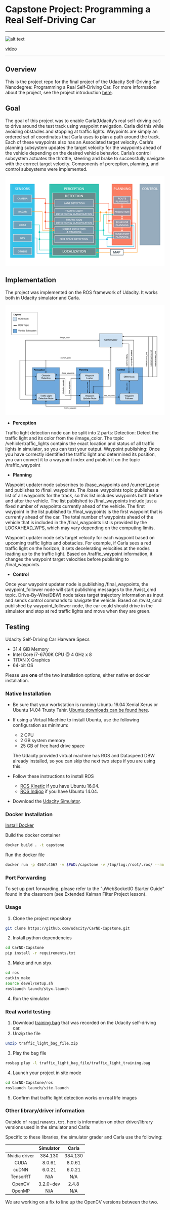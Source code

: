 # **Capstone Project: Programming a Real Self-Driving Car**

[//]: # (Image References)


[image0]: ./data/43mph.png "running_at_43mph"
[image1]: ./writeup/Goal.png "architecture"
[image2]: ./writeup/ROS.png "ROS pubsub-architecture"
[image3]: ./writeup/speed1_curv.png "auto-tunning on curv at speed1"


---

![alt text][image0]

[video](https://www.youtube.com/watch?v=AJfq0BIkAko)

---


## Overview

This is the project repo for the final project of the Udacity Self-Driving Car Nanodegree: Programming a Real Self-Driving Car. For more information about the project, see the project introduction [here](https://classroom.udacity.com/nanodegrees/nd013/parts/6047fe34-d93c-4f50-8336-b70ef10cb4b2/modules/e1a23b06-329a-4684-a717-ad476f0d8dff/lessons/462c933d-9f24-42d3-8bdc-a08a5fc866e4/concepts/5ab4b122-83e6-436d-850f-9f4d26627fd9).


## Goal

The goal of this project was to enable Carla(Udacity’s real self-driving car) to drive around the test track using waypoint navigation. Carla did this while avoiding obstacles and stopping at traffic lights. Waypoints are simply an ordered set of coordinates that Carla uses to plan a path around the track. Each of these waypoints also has an Associated target velocity. Carla’s planning subsystem updates the target velocity for the waypoints ahead of the vehicle depending on the desired vehicle behavior. Carla’s control subsystem actuates the throttle, steering and brake to successfully navigate with the correct target velocity. Components of perception, planning, and control subsystems were implemented.

![alt text][image1]


## Implementation

The project was implemented on the ROS framework of Udacity. It works both in Udacity simulator and Carla. 

![alt text][image2]

- **Perception**

Traffic light detection node can be split into 2 parts:
Detection: Detect the traffic light and its color from the /image_color. The topic /vehicle/traffic_lights contains the exact location and status of all traffic lights in simulator, so you can test your output.
Waypoint publishing: Once you have correctly identified the traffic light and determined its position, you can convert it to a waypoint index and publish it on the topic /traffic_waypoint


- **Planning**

Waypoint updater node subscribes to /base_waypoints and /current_pose and publishes to /final_waypoints. The /base_waypoints topic publishes a list of all waypoints for the track, so this list includes waypoints both before and after the vehicle. The list published to /final_waypoints include just a fixed number of waypoints currently ahead of the vehicle. The first waypoint in the list published to /final_waypoints is the first waypoint that is currently ahead of the car. The total number of waypoints ahead of the vehicle that is included in the /final_waypoints list is provided by the LOOKAHEAD_WPS, which may vary depending on the computing limits.

Waypoint updater node sets target velocity for each waypoint based on upcoming traffic lights and obstacles. For example, if Carla sees a red traffic light on the horizon, it sets decelerating velocities at the nodes leading up to the traffic light. Based on /traffic_waypoint information, it changes the waypoint target velocities before publishing to /final_waypoints. 


- **Control**

Once your waypoint updater node is publishing /final_waypoints, the waypoint_follower node will start publishing messages to the /twist_cmd topic. Drive-By-Wire(DBW) node takes target trajectory information as input and sends control commands to navigate the vehicle. Based on /twist_cmd published by waypoint_follower node, the car could should drive in the simulator and stop at red traffic lights and move when they are green.



## Testing

Udacity Self-Driving Car Harware Specs

- 31.4 GiB Memory
- Intel Core i7-6700K CPU @ 4 GHz x 8
- TITAN X Graphics
- 64-bit OS


Please use **one** of the two installation options, either native **or** docker installation.

### Native Installation

* Be sure that your workstation is running Ubuntu 16.04 Xenial Xerus or Ubuntu 14.04 Trusty Tahir. [Ubuntu downloads can be found here](https://www.ubuntu.com/download/desktop).
* If using a Virtual Machine to install Ubuntu, use the following configuration as minimum:
  * 2 CPU
  * 2 GB system memory
  * 25 GB of free hard drive space

  The Udacity provided virtual machine has ROS and Dataspeed DBW already installed, so you can skip the next two steps if you are using this.

* Follow these instructions to install ROS
  * [ROS Kinetic](http://wiki.ros.org/kinetic/Installation/Ubuntu) if you have Ubuntu 16.04.
  * [ROS Indigo](http://wiki.ros.org/indigo/Installation/Ubuntu) if you have Ubuntu 14.04.
* Download the [Udacity Simulator](https://github.com/udacity/CarND-Capstone/releases).

### Docker Installation
[Install Docker](https://docs.docker.com/engine/installation/)

Build the docker container
```bash
docker build . -t capstone
```

Run the docker file
```bash
docker run -p 4567:4567 -v $PWD:/capstone -v /tmp/log:/root/.ros/ --rm -it capstone
```

### Port Forwarding
To set up port forwarding, please refer to the "uWebSocketIO Starter Guide" found in the classroom (see Extended Kalman Filter Project lesson).

### Usage

1. Clone the project repository
```bash
git clone https://github.com/udacity/CarND-Capstone.git
```

2. Install python dependencies
```bash
cd CarND-Capstone
pip install -r requirements.txt
```

3. Make and run styx
```bash
cd ros
catkin_make
source devel/setup.sh
roslaunch launch/styx.launch
```
4. Run the simulator

### Real world testing
1. Download [training bag](https://s3-us-west-1.amazonaws.com/udacity-selfdrivingcar/traffic_light_bag_file.zip) that was recorded on the Udacity self-driving car.
2. Unzip the file
```bash
unzip traffic_light_bag_file.zip
```
3. Play the bag file
```bash
rosbag play -l traffic_light_bag_file/traffic_light_training.bag
```
4. Launch your project in site mode
```bash
cd CarND-Capstone/ros
roslaunch launch/site.launch
```
5. Confirm that traffic light detection works on real life images

### Other library/driver information
Outside of `requirements.txt`, here is information on other driver/library versions used in the simulator and Carla:

Specific to these libraries, the simulator grader and Carla use the following:

|        | Simulator | Carla  |
| :-----------: |:-------------:| :-----:|
| Nvidia driver | 384.130 | 384.130 |
| CUDA | 8.0.61 | 8.0.61 |
| cuDNN | 6.0.21 | 6.0.21 |
| TensorRT | N/A | N/A |
| OpenCV | 3.2.0-dev | 2.4.8 |
| OpenMP | N/A | N/A |

We are working on a fix to line up the OpenCV versions between the two.
